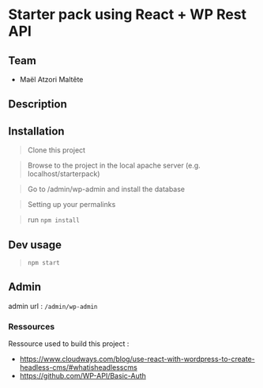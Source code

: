 # Starter pack using React + WP Rest API

## Team

* Maël Atzori Maltête

## Description

## Installation

> Clone this project

> Browse to the project in the local apache server (e.g. localhost/starterpack)

> Go to /admin/wp-admin and install the database

> Setting up your permalinks

> run ```npm install```

## Dev usage

>```npm start```

## Admin

admin url : ```/admin/wp-admin```

### Ressources

Ressource used to build this project :
- https://www.cloudways.com/blog/use-react-with-wordpress-to-create-headless-cms/#whatisheadlesscms
- https://github.com/WP-API/Basic-Auth 